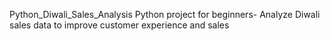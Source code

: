 
Python_Diwali_Sales_Analysis
Python project for beginners- Analyze Diwali sales data to improve customer experience and sales
